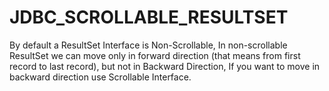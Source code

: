 # JDBC_SCROLLABLE_RESULTSET
By default a ResultSet Interface is Non-Scrollable, In non-scrollable ResultSet we can move only in forward direction (that means from first record to last record), but not in Backward Direction, If you want to move in backward direction use Scrollable Interface.
